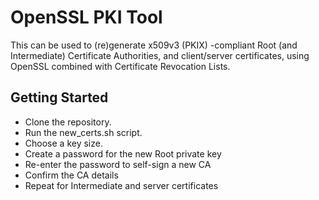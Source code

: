 # OpenSSL PKI Tool

This can be used to (re)generate x509v3 (PKIX) -compliant Root (and Intermediate) Certificate Authorities, and client/server certificates, using OpenSSL combined with Certificate Revocation Lists.

## Getting Started

* Clone the repository.
* Run the new_certs.sh script.
* Choose a key size.
* Create a password for the new Root private key
* Re-enter the password to self-sign a new CA
* Confirm the CA details
* Repeat for Intermediate and server certificates
